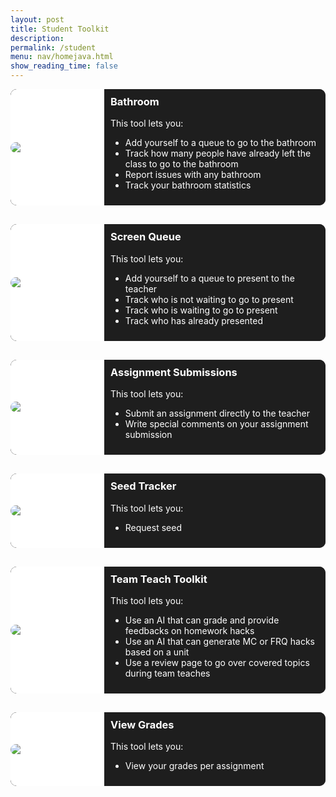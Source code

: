 ```yaml
---
layout: post
title: Student Toolkit
description:
permalink: /student
menu: nav/homejava.html
show_reading_time: false
---
```


<div class="container">
    <div class="bathroom glow-on-hover-search" onclick="location.href='{{site.baseurl}}/bathroom/';"
        style="cursor: pointer;">
        <div class="bathroom-image">
            <img src="{{site.baseurl}}/images/toolkit-nav-buttons/bathroom.png" alt="Bathroom" />
        </div>
        <div class="bathroom-details">
            <h3>Bathroom</h3>
            <p>This tool lets you:</p>
            <ul>
                <li>Add yourself to a queue to go to the bathroom</li>
                <li>Track how many people have already left the class to go to the bathroom</li>
                <li>Report issues with any bathroom</li>
                <li>Track your bathroom statistics</li>
            </ul>
        </div>
    </div>
    <div class="screen-queue glow-on-hover-search" onclick="location.href='{{site.baseurl}}/student-toolkit/queue';"
        style="cursor: pointer;">
        <div class="screen-queue-image">
            <img src="{{site.baseurl}}/images/toolkit-nav-buttons/group-chat.png" alt="ScreenQueue" />
        </div>
        <div class="screen-queue-details">
            <h3>Screen Queue</h3>
            <p>This tool lets you:</p>
            <ul>
                <li>Add yourself to a queue to present to the teacher</li>
                <li>Track who is not waiting to go to present</li>
                <li>Track who is waiting to go to present</li>
                <li>Track who has already presented</li>
            </ul>
        </div>
    </div>
    <div class="submissions glow-on-hover-search" onclick="location.href='{{site.baseurl}}/student/submissions';"
        style="cursor: pointer;">
        <div class="submissions-image">
            <img src="{{site.baseurl}}/images/toolkit-nav-buttons/submissions.png" alt="Submissions" />
        </div>
        <div class="submissions-details">
            <h3>Assignment Submissions</h3>
            <p>This tool lets you:</p>
            <ul>
                <li>Submit an assignment directly to the teacher</li>
                <li>Write special comments on your assignment submission</li>
            </ul>
        </div>
    </div>
    <div class="seed-tracker glow-on-hover-search" onclick="location.href='{{site.baseurl}}/student/seedtracker';"
        style="cursor: pointer;">
        <div class="seed-tracker-image">
            <img src="{{site.baseurl}}/images/toolkit-nav-buttons/seedtracker.png" alt="Seed Tracker" />
        </div>
        <div class="seed-tracker-details">
            <h3>Seed Tracker</h3>
            <p>This tool lets you:</p>
            <ul>
                <li>Request seed</li>
            </ul>
        </div>
    </div>
    <div class="sagai glow-on-hover-search" onclick="location.href='{{site.baseurl}}/student/TeamTeachToolkit';"
        style="cursor: pointer;">
        <div class="sagai-image">
            <img src="{{site.baseurl}}/images/toolkit-nav-buttons/sagai.png" alt="TeamTeachToolkit" />
        </div>
        <div class="sagai-details">
            <h3>Team Teach Toolkit</h3>
            <p>This tool lets you:</p>
            <ul>
                <li>Use an AI that can grade and provide feedbacks on homework hacks</li>
                <li>Use an AI that can generate MC or FRQ hacks based on a unit</li>
                <li>Use a review page to go over covered topics during team teaches</li>
            </ul>
        </div>
    </div>
    <div class="view-grades glow-on-hover-search" onclick="location.href='{{site.baseurl}}/student/view-grades';"
        style="cursor: pointer;">
        <div class="view-grades-image">
            <img src="{{site.baseurl}}/images/toolkit-nav-buttons/view-grades.png" alt="view-grades" />
        </div>
        <div class="view-grades-details">
            <h3>View Grades</h3>
            <p>This tool lets you:</p>
            <ul>
                <li>View your grades per assignment</li>
            </ul>
        </div>
    </div>
</div>

<style>
    .container {
        display: grid;
        grid-template-columns: 1fr;
        grid-template-rows: auto auto auto auto auto auto;
        gap: 30px 0px;
        grid-auto-flow: row;
        grid-template-areas:
            "bathroom"
            "screen-queue"
            "submissions"
            "seed-tracker"
            "sagai"
            "view-grades";
    }

    .bathroom {
        display: grid;
        grid-template-columns: 150px 1fr;
        grid-template-rows: auto;
        gap: 0px 0px;
        grid-auto-flow: row;
        grid-template-areas:
            "bathroom-image bathroom-details";
        grid-area: bathroom;
    }

    .bathroom-image {
        grid-area: bathroom-image;
        display: flex;
        align-items: center;
        background-color: white;
        border-top-left-radius: 10px;
        border-bottom-left-radius: 10px;
    }

    .bathroom-details {
        padding: 10px;
        grid-area: bathroom-details;
    }

    .screen-queue {
        display: grid;
        grid-template-columns: 150px 1fr;
        grid-template-rows: auto;
        gap: 0px 0px;
        grid-auto-flow: row;
        grid-template-areas:
            "screen-queue-image screen-queue-details";
        grid-area: screen-queue;
    }

    .screen-queue-image {
        grid-area: screen-queue-image;
        display: flex;
        align-items: center;
        background-color: white;
        border-top-left-radius: 10px;
        border-bottom-left-radius: 10px;
    }

    .screen-queue-details {
        padding: 10px;
        grid-area: screen-queue-details;
    }

    .submissions {
        display: grid;
        grid-template-columns: 150px 1fr;
        grid-template-rows: auto;
        gap: 0px 0px;
        grid-auto-flow: row;
        grid-template-areas:
            "submissions-image submissions-details";
        grid-area: submissions;
    }

    .submissions-image {
        grid-area: submissions-image;
        display: flex;
        align-items: center;
        background-color: white;
        border-top-left-radius: 10px;
        border-bottom-left-radius: 10px;
    }

    .submissions-details {
        padding: 10px;
        grid-area: submissions-details;
    }

    .seed-tracker {
        display: grid;
        grid-template-columns: 150px 1fr;
        grid-template-rows: auto;
        gap: 0px 0px;
        grid-auto-flow: row;
        grid-template-areas:
            "seed-tracker-image seed-tracker-details";
        grid-area: seed-tracker;
    }

    .seed-tracker-image {
        grid-area: seed-tracker-image;
        display: flex;
        align-items: center;
        background-color: white;
        border-top-left-radius: 10px;
        border-bottom-left-radius: 10px;
    }

    .seed-tracker-details {
        padding: 10px;
        grid-area: seed-tracker-details;
    }

    .sagai {
        display: grid;
        grid-template-columns: 150px 1fr;
        grid-template-rows: auto;
        gap: 0px 0px;
        grid-auto-flow: row;
        grid-template-areas:
            "sagai-image sagai-details";
        grid-area: sagai;
    }

    .sagai-image {
        grid-area: sagai-image;
        display: flex;
        align-items: center;
        background-color: white;
        border-top-left-radius: 10px;
        border-bottom-left-radius: 10px;
    }

    .sagai-details {
        padding: 10px;
        grid-area: sagai-details;
    }

    .view-grades {
        display: grid;
        grid-template-columns: 150px 1fr;
        grid-template-rows: auto;
        gap: 0px 0px;
        grid-auto-flow: row;
        grid-template-areas:
            "view-grades-image view-grades-details";
        grid-area: view-grades;
    }

    .view-grades-image {
        grid-area: view-grades-image;
        display: flex;
        align-items: center;
        background-color: white;
        border-top-left-radius: 10px;
        border-bottom-left-radius: 10px;
    }

    .view-grades-details {
        padding: 10px;
        grid-area: view-grades-details;
    }

    .glow-on-hover-search {
        border: none;
        outline: none;
        color: #fff;
        background: #1e1e1e;
        cursor: pointer;
        position: relative;
        z-index: 0;
        border-radius: 10px;
    }

    .glow-on-hover-search:before {
        content: '';
        background: linear-gradient(45deg, #ff0000, #ff7300, #fffb00, #48ff00, #00ffd5, #002bff, #7a00ff, #ff00c8, #ff0000);
        position: absolute;
        top: -2px;
        left: -2px;
        background-size: 400%;
        z-index: -1;
        filter: blur(5px);
        width: calc(100% + 4px);
        height: calc(100% + 4px);
        animation: glowing 20s linear infinite;
        opacity: 0;
        transition: opacity .3s ease-in-out;
        border-radius: 10px;
    }

    .glow-on-hover-search:hover:before {
        opacity: 1;
    }

    .glow-on-hover-search:after {
        z-index: -1;
        content: '';
        position: absolute;
        width: 100%;
        height: 100%;
        background: #1e1e1e;
        left: 0;
        top: 0;
        border-radius: 10px;
    }

    @keyframes glowing {
        0% {
            background-position: 0 0;
        }

        50% {
            background-position: 400% 0;
        }

        100% {
            background-position: 0 0;
        }
    }

    img {
        border-top-left-radius: 10px;
        border-bottom-left-radius: 10px;
    }

    h3 {
        margin-top: 0px !important;
        padding-top: 0px !important;
    }
</style>

